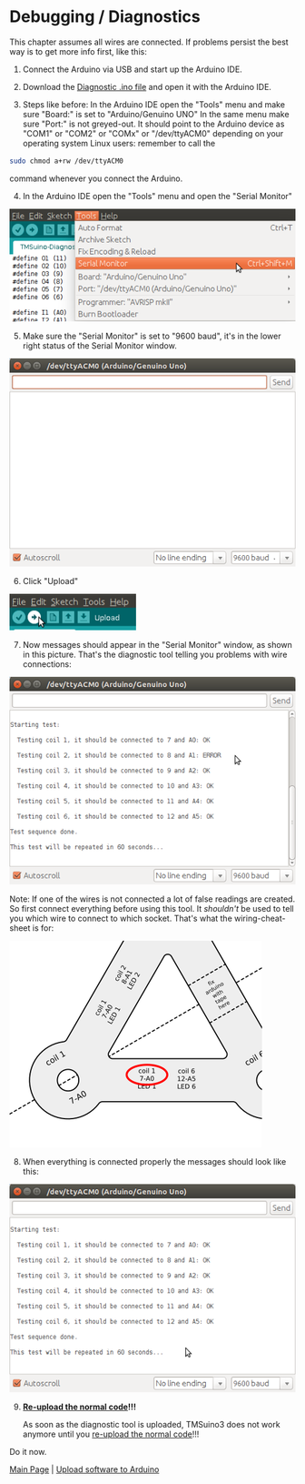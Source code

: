 
# Debugging / Diagnostics

This chapter assumes all wires are connected.
If problems persist the best way is to get more info first, like this:

1. Connect the Arduino via USB and start up the Arduino IDE.

2. Download the [Diagnostic .ino file](../TMSuino3-Diagnostic/TMSuino3-Diagnostic.ino) and open it with the Arduino IDE.

3. Steps like before:
  In the Arduino IDE open the "Tools" menu and make sure "Board:" is set to "Arduino/Genuino UNO"
  In the same menu make sure "Port:" is not greyed-out. It should point to the Arduino device as "COM1" or "COM2" or "COMx" or "/dev/ttyACM0" depending on your operating system
  Linux users: remember to call the 
```bash
sudo chmod a+rw /dev/ttyACM0
```
  command whenever you connect the Arduino.

4. In the Arduino IDE open the "Tools" menu and open the "Serial Monitor"
  <!--   -->
  ![Serial monitor in menu](../images/ide-tools-menu-serial-monitor.png)

5. Make sure the "Serial Monitor" is set to "9600 baud", it's in the lower right status of the Serial Monitor window.
  <!--   -->
  ![Serial monitor window](../images/ide-serial-monitor.png)

6. Click "Upload"
  <!--   -->
  ![Upload button in Arduino IDE](../images/upload-button.png)

7. Now messages should appear in the "Serial Monitor" window, as shown in this picture. 
  That's the diagnostic tool telling you problems with wire connections:
  <!--   -->
  ![](../images/ide-serial-monitor-error.png)
  <!--   -->
  Note: If one of the wires is not connected a lot of false readings are created. So first connect everything before using this tool.
  It _shouldn't_ be used to tell you which wire to connect to which socket. That's what the wiring-cheat-sheet is for:
  <!--   -->
  ![](../images/wiring-cheat-sheet.png)

8. When everything is connected properly the messages should look like this:
  <!--   -->
  ![](../images/ide-serial-monitor-ok.png)

9. **[Re-upload the normal code](../code/README.md)!!!**

   As soon as the diagnostic tool is uploaded, TMSuino3 does not work anymore until you [re-upload the normal code](../code/README.md)!!!

Do it now.

[Main Page](../README.md#building-it)  |   [Upload software to Arduino](../code/README.md)
